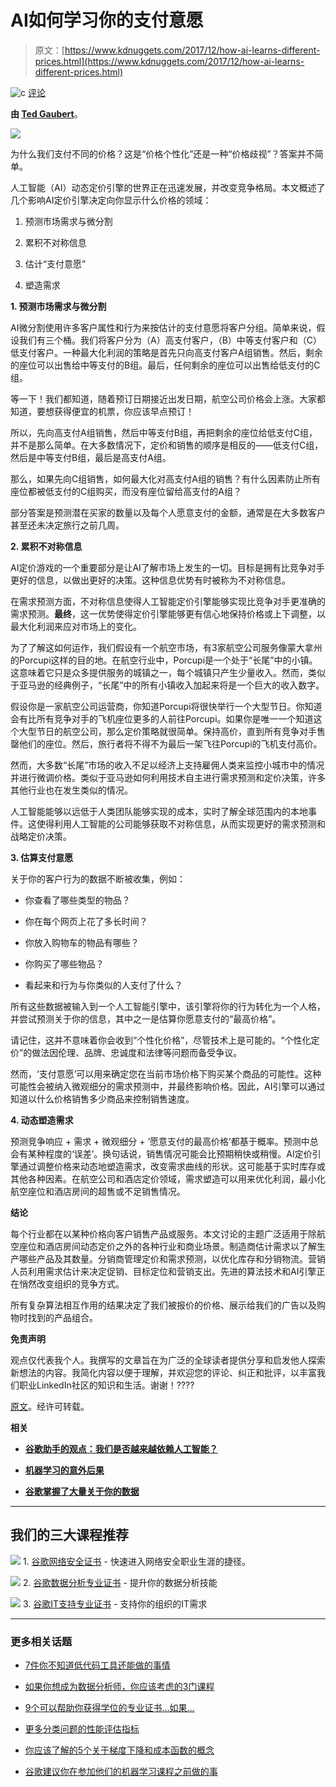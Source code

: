 # AI如何学习你的支付意愿

> 原文：[https://www.kdnuggets.com/2017/12/how-ai-learns-different-prices.html](https://www.kdnuggets.com/2017/12/how-ai-learns-different-prices.html)

![c](../Images/3d9c022da2d331bb56691a9617b91b90.png) [评论](/2017/12/how-ai-learns-different-prices.html/#comments)

**由 [Ted Gaubert](https://www.linkedin.com/in/tedgaubert/)**。

![](../Images/5ef02e27ff07daf5b9372d65f30aef9e.png)

为什么我们支付不同的价格？这是“价格个性化”还是一种“价格歧视”？答案并不简单。

人工智能（AI）动态定价引擎的世界正在迅速发展，并改变竞争格局。本文概述了几个影响AI定价引擎决定向你显示什么价格的领域：

1.  预测市场需求与微分割

1.  累积不对称信息

1.  估计“支付意愿”

1.  塑造需求

**1. 预测市场需求与微分割**

AI微分割使用许多客户属性和行为来按估计的支付意愿将客户分组。简单来说，假设我们有三个桶。我们将客户分为（A）高支付客户，（B）中等支付客户和（C）低支付客户。一种最大化利润的策略是首先只向高支付客户A组销售。然后，剩余的座位可以出售给中等支付的B组。最后，任何剩余的座位可以出售给低支付的C组。

等一下！我们都知道，随着预订日期接近出发日期，航空公司价格会上涨。大家都知道，要想获得便宜的机票，你应该早点预订！

所以，先向高支付A组销售，然后中等支付B组，再把剩余的座位给低支付C组，并不是那么简单。在大多数情况下，定价和销售的顺序是相反的——低支付C组，然后是中等支付B组，最后是高支付A组。

那么，如果先向C组销售，如何最大化对高支付A组的销售？有什么因素防止所有座位都被低支付的C组购买，而没有座位留给高支付的A组？

部分答案是预测潜在买家的数量以及每个人愿意支付的金额，通常是在大多数客户甚至还未决定旅行之前几周。

**2. 累积不对称信息**

AI定价游戏的一个重要部分是让AI了解市场上发生的一切。目标是拥有比竞争对手更好的信息，以做出更好的决策。这种信息优势有时被称为不对称信息。

在需求预测方面，不对称信息使得人工智能定价引擎能够实现比竞争对手更准确的需求预测。**最终**，这一优势使得定价引擎能够更有信心地保持价格或上下调整，以最大化利润来应对市场上的变化。

为了了解这如何运作，我们假设有一个航空市场，有3家航空公司服务像蒙大拿州的Porcupi这样的目的地。在航空行业中，Porcupi是一个处于“长尾”中的小镇。这意味着它只是众多提供服务的城镇之一，每个城镇只产生少量收入。然而，类似于亚马逊的经典例子，“长尾”中的所有小镇收入加起来将是一个巨大的收入数字。

假设你是一家航空公司运营商，你知道Porcupi将很快举行一个大型节日。你知道会有比所有竞争对手的飞机座位更多的人前往Porcupi。如果你是唯一一个知道这个大型节日的航空公司，那么定价策略就很简单。保持高价，直到所有竞争对手售罄他们的座位。然后，旅行者将不得不为最后一架飞往Porcupi的飞机支付高价。

然而，大多数“长尾”市场的收入不足以经济上支持雇佣人类来监控小城市中的情况并进行微调价格。类似于亚马逊如何利用技术自主进行需求预测和定价决策，许多其他行业也在发生类似的情况。

人工智能能够以远低于人类团队能够实现的成本，实时了解全球范围内的本地事件。这使得利用人工智能的公司能够获取不对称信息，从而实现更好的需求预测和战略定价决策。

**3\. 估算支付意愿**

关于你的客户行为的数据不断被收集，例如：

+   你查看了哪些类型的物品？

+   你在每个网页上花了多长时间？

+   你放入购物车的物品有哪些？

+   你购买了哪些物品？

+   看起来和行为与你类似的人支付了什么？

所有这些数据被输入到一个人工智能引擎中，该引擎将你的行为转化为一个人格，并尝试预测关于你的信息，其中之一是估算你愿意支付的“最高价格”。

请记住，这并不意味着你会收到“个性化价格”，尽管技术上是可能的。“个性化定价”的做法因伦理、品牌、忠诚度和法律等问题而备受争议。

然而，‘支付意愿’可以用来确定您在当前市场价格下购买某个商品的可能性。这种可能性会被纳入微观细分的需求预测中，并最终影响价格。因此，AI引擎可以通过知道以什么价格销售多少商品来控制销售速度。

**4\. 动态塑造需求**

预测竞争响应 + 需求 + 微观细分 + ‘愿意支付的最高价格’都基于概率。预测中总会有某种程度的‘误差’。换句话说，销售情况可能会比预期稍快或稍慢。AI定价引擎通过调整价格来动态地塑造需求，改变需求曲线的形状。这可能基于实时库存或其他各种因素。在航空公司和酒店定价领域，需求塑造可以用来优化利润，最小化航空座位和酒店房间的超售或不足销售情况。

**结论**

每个行业都在以某种价格向客户销售产品或服务。本文讨论的主题广泛适用于除航空座位和酒店房间动态定价之外的各种行业和商业场景。制造商估计需求以了解生产哪些产品及其数量。分销商管理定价和需求预测，以优化库存和分销物流。营销人员利用需求估计来决定促销、目标定位和营销支出。先进的算法技术和AI引擎正在悄然改变组织的竞争方式。

所有复杂算法相互作用的结果决定了我们被报价的价格、展示给我们的广告以及购物时找到的产品组合。

**免责声明**

观点仅代表我个人。我撰写的文章旨在为广泛的全球读者提供分享和启发他人探索新想法的内容。我简化内容以便于理解，并欢迎您的评论、纠正和批评，以丰富我们职业LinkedIn社区的知识和生活。谢谢！????

[原文](https://www.linkedin.com/pulse/how-ai-learns-what-youre-willing-pay-why-were-paying-ted/)。经许可转载。

**相关**

+   [**谷歌助手的观点：我们是否越来越依赖人工智能？**](https://www.kdnuggets.com/2017/12/google-assistant-becoming-reliant-ai.html)

+   [**机器学习的意外后果**](https://www.kdnuggets.com/2017/06/unintended-consequences-machine-learning.html)

+   [**谷歌掌握了大量关于你的数据**](https://www.kdnuggets.com/2017/03/google-data-about-you.html)

* * *

## 我们的三大课程推荐

![](../Images/0244c01ba9267c002ef39d4907e0b8fb.png) 1\. [谷歌网络安全证书](https://www.kdnuggets.com/google-cybersecurity) - 快速进入网络安全职业生涯的捷径。

![](../Images/e225c49c3c91745821c8c0368bf04711.png) 2\. [谷歌数据分析专业证书](https://www.kdnuggets.com/google-data-analytics) - 提升你的数据分析技能

![](../Images/0244c01ba9267c002ef39d4907e0b8fb.png) 3\. [谷歌IT支持专业证书](https://www.kdnuggets.com/google-itsupport) - 支持你的组织的IT需求

* * *

### 更多相关话题

+   [7件你不知道低代码工具还能做的事情](https://www.kdnuggets.com/2022/09/7-things-didnt-know-could-low-code-tool.html)

+   [如果你想成为数据分析师，你应该考虑的3门课程](https://www.kdnuggets.com/3-courses-you-should-consider-if-you-want-to-become-a-data-analyst)

+   [9个可以帮助你获得学位的专业证书…如果…](https://www.kdnuggets.com/9-professional-certificates-that-can-take-you-onto-a-degree-if-you-really-want-to)

+   [更多分类问题的性能评估指标](https://www.kdnuggets.com/2020/04/performance-evaluation-metrics-classification.html)

+   [你应该了解的5个关于梯度下降和成本函数的概念](https://www.kdnuggets.com/2020/05/5-concepts-gradient-descent-cost-function.html)

+   [谷歌建议你在参加他们的机器学习课程之前做的事](https://www.kdnuggets.com/2021/10/google-recommends-before-machine-learning-data-science-course.html)
